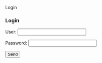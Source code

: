 Login

<h3>Login</h3>

<form action="login.php" method="post">
<p>User: <input type="text" name="user" size="24"></input></p>
<p>Password: <input type="password" name="password" size="24"></input></p>
<p><input type="submit" value="Send"></input></p>
</form>
